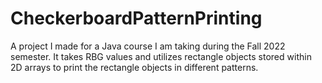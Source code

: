 # CheckerboardPatternPrinting
 A project I made for a Java course I am taking during the Fall 2022 semester. It takes RBG values and utilizes rectangle objects stored within 2D arrays to print the rectangle objects in different patterns.
